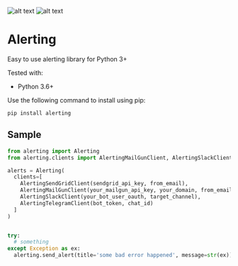 ![alt text][pypi_version] ![alt text][licence_version]

# Alerting

Easy to use alerting library for Python 3+

Tested with:
* Python 3.6+

Use the following command to install using pip:
```
pip install alerting
```

## Sample
```python
from alerting import Alerting
from alerting.clients import AlertingMailGunClient, AlertingSlackClient, AlertingTelegramClient

alerts = Alerting(
  clients=[
    AlertingSendGridClient(sendgrid_api_key, from_email),
    AlertingMailGunClient(your_mailgun_api_key, your_domain, from_email, target_email),
    AlertingSlackClient(your_bot_user_oauth, target_channel),
    AlertingTelegramClient(bot_token, chat_id)
  ]
)


try:
  # something
except Exception as ex:
  alerting.send_alert(title='some bad error happened', message=str(ex))

```


[pypi_version]: https://img.shields.io/pypi/v/alerting.svg "PYPI version"
[licence_version]: https://img.shields.io/badge/license-MIT%20v2-brightgreen.svg "MIT Licence"
